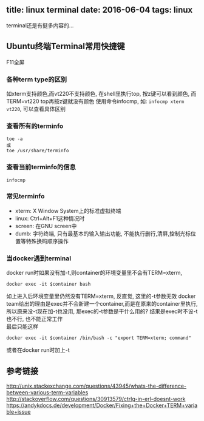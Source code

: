 title: linux terminal
date: 2016-06-04
tags: linux
---

terminal还是有挺多内容的...

<!--more-->
## Ubuntu终端Terminal常用快捷键
F11全屏

### 各种term type的区别
如xterm支持颜色,而vt220不支持颜色, 在shell里执行top, 按z键可以看到颜色, 而 TERM=vt220 top再按z键就没有颜色
使用命令infocmp, 如: `infocmp xterm vt220`, 可以查看具体区别

### 查看所有的terminfo
```
toe -a
或
toe /usr/share/terminfo
```

### 查看当前terminfo的信息
```
infocmp
```

### 常见terminfo

* xterm: X Window System上的标准虚拟终端
* linux: Ctrl+Alt+F1这种情况时
* screen: 在GNU screen中 
* dumb: 字符终端, 只有最基本的输入输出功能, 不能执行删行,清屏,控制光标位置等特殊换码顺序操作

### 当docker遇到terminal

docker run时如果没有加-t,则container的环境变量里不会有TERM=xterm,                
```
docker exec -it $container bash
```
如上进入后环境变量里仍然没有TERM=xterm, 反直觉, 这里的-t参数无效
docker team给出的理由是exec并不会新建一个container,而是在原来的container里执行, 所以原来没-t现在加-t也没用, 
那exec的-t参数是干什么用的? 结果是exec时不设-t也不行, 也不能正常工作             
最后只能这样
```
docker exec -it $container /bin/bash -c "export TERM=xterm; command" 
```
或者在docker run时加上-t  

## 参考链接
http://unix.stackexchange.com/questions/43945/whats-the-difference-between-various-term-variables
http://stackoverflow.com/questions/30913579/ctrlg-in-erl-doesnt-work
https://andykdocs.de/development/Docker/Fixing+the+Docker+TERM+variable+issue

